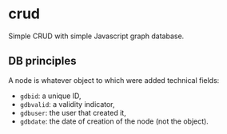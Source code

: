 # crud

Simple CRUD with simple Javascript graph database.

## DB principles

A node is whatever object to which were added technical fields:

* `gdbid`: a unique ID,
* `gdbvalid`: a validity indicator,
* `gdbuser`: the user that created it,
* `gdbdate`: the date of creation of the node (not the object).

